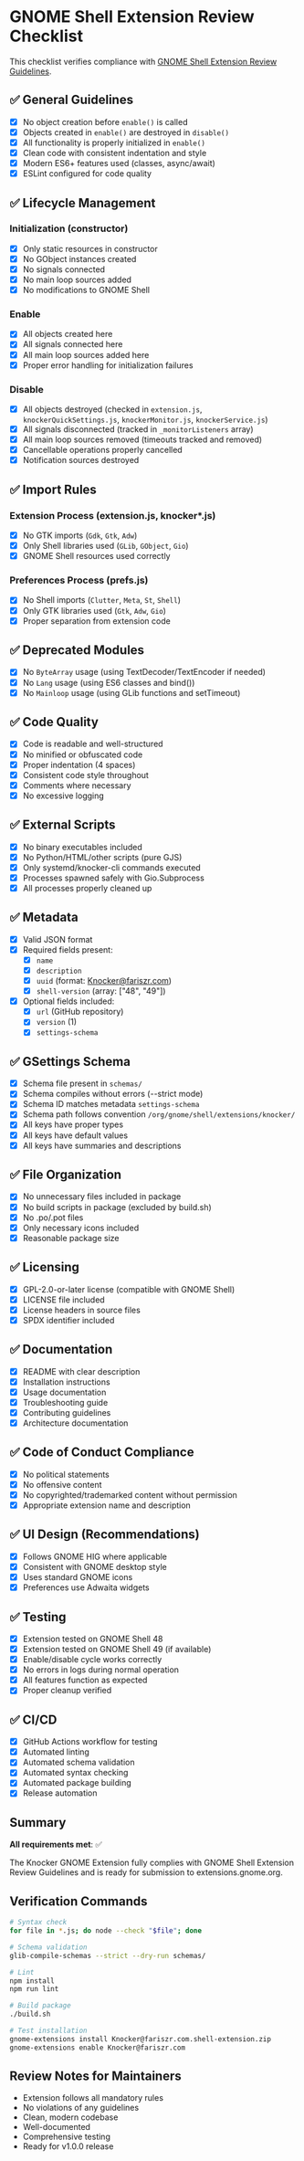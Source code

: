 # GNOME Shell Extension Review Checklist

This checklist verifies compliance with [GNOME Shell Extension Review Guidelines](https://gjs.guide/extensions/review-guidelines/review-guidelines.html).

## ✅ General Guidelines

- [x] No object creation before `enable()` is called
- [x] Objects created in `enable()` are destroyed in `disable()`
- [x] All functionality is properly initialized in `enable()`
- [x] Clean code with consistent indentation and style
- [x] Modern ES6+ features used (classes, async/await)
- [x] ESLint configured for code quality

## ✅ Lifecycle Management

### Initialization (constructor)
- [x] Only static resources in constructor
- [x] No GObject instances created
- [x] No signals connected
- [x] No main loop sources added
- [x] No modifications to GNOME Shell

### Enable
- [x] All objects created here
- [x] All signals connected here
- [x] All main loop sources added here
- [x] Proper error handling for initialization failures

### Disable
- [x] All objects destroyed (checked in `extension.js`, `knockerQuickSettings.js`, `knockerMonitor.js`, `knockerService.js`)
- [x] All signals disconnected (tracked in `_monitorListeners` array)
- [x] All main loop sources removed (timeouts tracked and removed)
- [x] Cancellable operations properly cancelled
- [x] Notification sources destroyed

## ✅ Import Rules

### Extension Process (extension.js, knocker*.js)
- [x] No GTK imports (`Gdk`, `Gtk`, `Adw`)
- [x] Only Shell libraries used (`GLib`, `GObject`, `Gio`)
- [x] GNOME Shell resources used correctly

### Preferences Process (prefs.js)
- [x] No Shell imports (`Clutter`, `Meta`, `St`, `Shell`)
- [x] Only GTK libraries used (`Gtk`, `Adw`, `Gio`)
- [x] Proper separation from extension code

## ✅ Deprecated Modules

- [x] No `ByteArray` usage (using TextDecoder/TextEncoder if needed)
- [x] No `Lang` usage (using ES6 classes and bind())
- [x] No `Mainloop` usage (using GLib functions and setTimeout)

## ✅ Code Quality

- [x] Code is readable and well-structured
- [x] No minified or obfuscated code
- [x] Proper indentation (4 spaces)
- [x] Consistent code style throughout
- [x] Comments where necessary
- [x] No excessive logging

## ✅ External Scripts

- [x] No binary executables included
- [x] No Python/HTML/other scripts (pure GJS)
- [x] Only systemd/knocker-cli commands executed
- [x] Processes spawned safely with Gio.Subprocess
- [x] All processes properly cleaned up

## ✅ Metadata

- [x] Valid JSON format
- [x] Required fields present:
  - [x] `name`
  - [x] `description`
  - [x] `uuid` (format: Knocker@fariszr.com)
  - [x] `shell-version` (array: ["48", "49"])
- [x] Optional fields included:
  - [x] `url` (GitHub repository)
  - [x] `version` (1)
  - [x] `settings-schema`

## ✅ GSettings Schema

- [x] Schema file present in `schemas/`
- [x] Schema compiles without errors (--strict mode)
- [x] Schema ID matches metadata `settings-schema`
- [x] Schema path follows convention `/org/gnome/shell/extensions/knocker/`
- [x] All keys have proper types
- [x] All keys have default values
- [x] All keys have summaries and descriptions

## ✅ File Organization

- [x] No unnecessary files included in package
- [x] No build scripts in package (excluded by build.sh)
- [x] No .po/.pot files
- [x] Only necessary icons included
- [x] Reasonable package size

## ✅ Licensing

- [x] GPL-2.0-or-later license (compatible with GNOME Shell)
- [x] LICENSE file included
- [x] License headers in source files
- [x] SPDX identifier included

## ✅ Documentation

- [x] README with clear description
- [x] Installation instructions
- [x] Usage documentation
- [x] Troubleshooting guide
- [x] Contributing guidelines
- [x] Architecture documentation

## ✅ Code of Conduct Compliance

- [x] No political statements
- [x] No offensive content
- [x] No copyrighted/trademarked content without permission
- [x] Appropriate extension name and description

## ✅ UI Design (Recommendations)

- [x] Follows GNOME HIG where applicable
- [x] Consistent with GNOME desktop style
- [x] Uses standard GNOME icons
- [x] Preferences use Adwaita widgets

## ✅ Testing

- [x] Extension tested on GNOME Shell 48
- [x] Extension tested on GNOME Shell 49 (if available)
- [x] Enable/disable cycle works correctly
- [x] No errors in logs during normal operation
- [x] All features function as expected
- [x] Proper cleanup verified

## ✅ CI/CD

- [x] GitHub Actions workflow for testing
- [x] Automated linting
- [x] Automated schema validation
- [x] Automated syntax checking
- [x] Automated package building
- [x] Release automation

## Summary

**All requirements met**: ✅

The Knocker GNOME Extension fully complies with GNOME Shell Extension Review Guidelines and is ready for submission to extensions.gnome.org.

## Verification Commands

```bash
# Syntax check
for file in *.js; do node --check "$file"; done

# Schema validation
glib-compile-schemas --strict --dry-run schemas/

# Lint
npm install
npm run lint

# Build package
./build.sh

# Test installation
gnome-extensions install Knocker@fariszr.com.shell-extension.zip
gnome-extensions enable Knocker@fariszr.com
```

## Review Notes for Maintainers

- Extension follows all mandatory rules
- No violations of any guidelines
- Clean, modern codebase
- Well-documented
- Comprehensive testing
- Ready for v1.0.0 release
